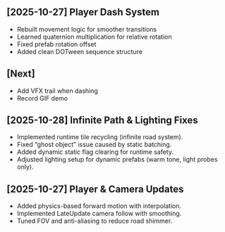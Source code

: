 ## [2025-10-27] Player Dash System
- Rebuilt movement logic for smoother transitions  
- Learned quaternion multiplication for relative rotation  
- Fixed prefab rotation offset  
- Added clean DOTween sequence structure  

## [Next]
- Add VFX trail when dashing
- Record GIF demo

## [2025-10-28] Infinite Path & Lighting Fixes
- Implemented runtime tile recycling (infinite road system).
- Fixed “ghost object” issue caused by static batching.
- Added dynamic static flag clearing for runtime safety.
- Adjusted lighting setup for dynamic prefabs (warm tone, light probes only).

## [2025-10-27] Player & Camera Updates
- Added physics-based forward motion with interpolation.
- Implemented LateUpdate camera follow with smoothing.
- Tuned FOV and anti-aliasing to reduce road shimmer.
